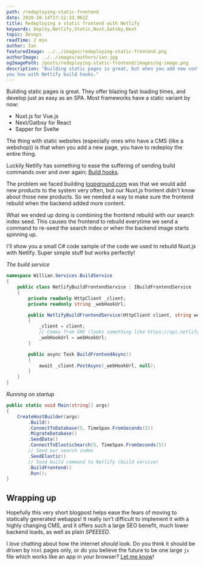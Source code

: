 ```yaml
---
path: /redeploying-static-frontend
date: 2020-10-14T17:12:33.962Z
title: Redeploying a static frontend with Netlify
keywords: Deploy,Netlify,Static,Nuxt,Gatsby,Next
topic: Devops
readTime: 2 min
author: Ian
featuredImage: ../../images/redeploying-static-frontend.png
authorImage: ../../images/authors/ian.jpg
ogImagePath: /posts/redeploying-static-frontend/images/og-image.png
description: "Building static pages is great, but when you add new content you should redeploy your site. I'll show 
you how with Netlify build hooks."
---
```

Building static pages is great. They offer blazing fast loading times, and develop just as easy as an SPA. 
Most frameworks have a static variant by now: 

* Nuxt.js for Vue.js
* Next/Gatbsy for React
* Sapper for Svelte

The thing with static websites (especially ones who have a CMS (like a webshop)) is that when you add a new page, 
you have to redeploy the entire thing.

Luckily Netlify has something to ease the suffering of sending build commands over and over again; [Build hooks](https://docs.netlify.com/configure-builds/build-hooks/).

The problem we faced building [loopground.com](https://loopground.com) was that we would add new products to the system very often, but our Nuxt.js frontent didn't know about those new 
products. So we needed a way to make sure the frontend rebuild when the backend added more content.

What we ended up doing is combining the frontend rebuild with our search index seed. This causes the frontend to rebuild 
everytime we send a command to re-seed the search index or when the backend image starts spinning up.

I'll show you a small C# code sample of the code we used to rebuild Nuxt.js with Netlify. Super simple stuff but works perfectly!

*The build service*

```csharp
namespace Willian.Services.BuildService
{
    public class NetlifyBuildFrontendService : IBuildFrontendService
    {
        private readonly HttpClient _client;
        private readonly string _webHookUrl;

        public NetlifyBuildFrontendService(HttpClient client, string webHookUrl)
        {
            _client = client;
            // Comes from ENV (looks something like https://api.netlify.com/build_hooks/XXXXXXXXXXXXXXX)
            _webHookUrl = webHookUrl;
        }

        public async Task BuildFrontendAsync()
        {
            await _client.PostAsync(_webHookUrl, null);
        }
    }
}
```

*Running on startup*

```csharp
public static void Main(string[] args)
{
    CreateHostBuilder(args)
        .Build()
        .ConnectToDatabase(5, TimeSpan.FromSeconds(5))
        .MigrateDatabase()
        .SeedData()
        .ConnectToElasticSearch(5, TimeSpan.FromSeconds(5))
        // Seed our search index
        .SeedElastic()
        // Send build command to Netlify (build service)
        .BuildFrontend()
        .Run();
}
```

## Wrapping up
Hopefully this very short blogpost helps ease the fears of moving to statically generated webapps! It really isn't difficult to 
implement it with a highly changing CMS, and it offers such a large SEO benefit, much lower backend loads, as well as plain *SPEEEED*.
 
I *love* chatting about how the internet *should* look. Do you think it should be driven by `html` pages only, or do you believe the future to be one large `js` file which works like an app in your browser?
[Let me know](https://yik.dev/contact)!